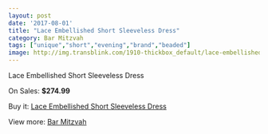 ```yaml
---
layout: post
date: '2017-08-01'
title: "Lace Embellished Short Sleeveless Dress"
category: Bar Mitzvah
tags: ["unique","short","evening","brand","beaded"]
image: http://img.transblink.com/1910-thickbox_default/lace-embellished-short-sleeveless-dress.jpg
---
```

Lace Embellished Short Sleeveless Dress

On Sales: **$274.99**
<a href="https://www.transblink.com/en/bar-mitzvah/626-lace-embellished-short-sleeveless-dress.html"><amp-img layout="responsive" width="600" height="600" src="//img.transblink.com/1910-thickbox_default/lace-embellished-short-sleeveless-dress.jpg" alt="Lace Embellished Short Sleeveless Dress 0" /></a>
<a href="https://www.transblink.com/en/bar-mitzvah/626-lace-embellished-short-sleeveless-dress.html"><amp-img layout="responsive" width="600" height="600" src="//img.transblink.com/1914-thickbox_default/lace-embellished-short-sleeveless-dress.jpg" alt="Lace Embellished Short Sleeveless Dress 1" /></a>
<a href="https://www.transblink.com/en/bar-mitzvah/626-lace-embellished-short-sleeveless-dress.html"><amp-img layout="responsive" width="600" height="600" src="//img.transblink.com/1913-thickbox_default/lace-embellished-short-sleeveless-dress.jpg" alt="Lace Embellished Short Sleeveless Dress 2" /></a>
<a href="https://www.transblink.com/en/bar-mitzvah/626-lace-embellished-short-sleeveless-dress.html"><amp-img layout="responsive" width="600" height="600" src="//img.transblink.com/1912-thickbox_default/lace-embellished-short-sleeveless-dress.jpg" alt="Lace Embellished Short Sleeveless Dress 3" /></a>
<a href="https://www.transblink.com/en/bar-mitzvah/626-lace-embellished-short-sleeveless-dress.html"><amp-img layout="responsive" width="600" height="600" src="//img.transblink.com/1911-thickbox_default/lace-embellished-short-sleeveless-dress.jpg" alt="Lace Embellished Short Sleeveless Dress 4" /></a>

Buy it: [Lace Embellished Short Sleeveless Dress](https://www.transblink.com/en/bar-mitzvah/626-lace-embellished-short-sleeveless-dress.html "Lace Embellished Short Sleeveless Dress")

View more: [Bar Mitzvah](https://www.transblink.com/en/2-bar-mitzvah "Bar Mitzvah")